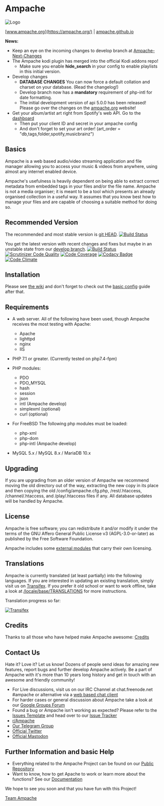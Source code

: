 # Ampache

![Logo](https://ampache.org/img/logo/ampache-logo_x64.png)

[www.ampache.org](https://ampache.org/) |
[ampache.github.io](http://ampache.github.io)

**News:**

* Keep an eye on the incoming changes to develop branch at [Ampache-Next-Changes](https://github.com/ampache/ampache/wiki/Ampache-Next-Changes)
* The Ampache kodi plugin has merged into the official Kodi addons repo!
  * Make sure you enable **hide_search** in your config to enable playlists in this initial version.
* Develop changes
  * **DATABASE CHANGES** You can now force a default collation and charset on your database. (Read the changelog!)
  * Develop branch now has a **mandatory** requirement of php-intl for date formatting.
  * The initial development version of api 5.0.0 has been released! Please go over the changes on the [ampache.org](https://ampache.org/api/) website!
* Get your album/artist art right from Spotify's web API. Go to the [dashboard](https://developer.spotify.com/dashboard/)
  * Then put your client ID and secret in your ampache config
  * And don't forget to set your art order! (art_order = "db,tags,folder,spotify,musicbrainz")

## Basics

Ampache is a web based audio/video streaming application and file
manager allowing you to access your music & videos from anywhere,
using almost any internet enabled device.

Ampache's usefulness is heavily dependent on being able to extract
correct metadata from embedded tags in your files and/or the file name.
Ampache is not a media organiser; it is meant to be a tool which
presents an already organised collection in a useful way. It assumes
that you know best how to manage your files and are capable of
choosing a suitable method for doing so.

## Recommended Version

The recommended and most stable version is [git HEAD](https://github.com/ampache/ampache/archive/master.tar.gz).
[![Build Status](https://api.travis-ci.org/ampache/ampache.png?branch=master)](https://travis-ci.org/ampache/ampache)

You get the latest version with recent changes and fixes but maybe in an unstable state from our [develop branch](https://github.com/ampache/ampache/archive/develop.tar.gz).
[![Build Status](https://api.travis-ci.org/ampache/ampache.png?branch=develop)](https://travis-ci.org/ampache/ampache)
[![Scrutinizer Code Quality](https://scrutinizer-ci.com/g/ampache/ampache/badges/quality-score.png?b=develop)](https://scrutinizer-ci.com/g/ampache/ampache/?branch=develop)
[![Code Coverage](https://scrutinizer-ci.com/g/ampache/ampache/badges/coverage.png?b=source-changes)](https://scrutinizer-ci.com/g/ampache/ampache/?branch=source-changes)
[![Codacy Badge](https://api.codacy.com/project/badge/Grade/f995711a30364908968bf0efb3e7e257)](https://app.codacy.com/gh/ampache/ampache)
[![Code Climate](https://codeclimate.com/github/ampache/ampache/badges/gpa.svg)](https://codeclimate.com/github/ampache/ampache)

## Installation

Please see [the wiki](https://github.com/ampache/ampache/wiki/Installation) and don't forget to check out the [basic config](https://github.com/ampache/ampache/wiki/Basic) guide after that.

## Requirements

* A web server. All of the following have been used, though Ampache receives the most testing with Apache:
  * Apache
  * lighttpd
  * nginx
  * IIS

* PHP 7.1 or greater. (Currently tested on php7.4-fpm)

* PHP modules:
  * PDO
  * PDO_MYSQL
  * hash
  * session
  * json
  * intl (Ampache develop)
  * simplexml (optional)
  * curl (optional)

* For FreeBSD The following php modules must be loaded:
  * php-xml
  * php-dom
  * php-intl (Ampache develop)

* MySQL 5.x / MySQL 8.x / MariaDB 10.x

## Upgrading

If you are upgrading from an older version of Ampache we recommend
moving the old directory out of the way, extracting the new copy in
its place and then copying the old /config/ampache.cfg.php, /rest/.htaccess,
/channel/.htaccess, and /play/.htaccess files if any.
All database updates will be handled by Ampache.

## License

Ampache is free software; you can redistribute it and/or
modify it under the terms of the GNU Affero General Public License v3 (AGPL-3.0-or-later)
as published by the Free Software Foundation.

Ampache includes some [external modules](https://github.com/ampache/ampache/blob/develop/composer.lock) that carry their own licensing.

## Translations

Ampache is currently translated (at least partially) into the
following languages. If you are interested in updating an existing
translation, simply visit us on [Transifex](https://www.transifex.com/ampache/ampache).
If you prefer it old school or want to work offline, take a look at [/locale/base/TRANSLATIONS](https://github.com/ampache/ampache/blob/develop/locale/base/TRANSLATIONS.md)
for more instructions.

Translation progress so far:

[![Transifex](https://www.transifex.com/_/charts/redirects/ampache/ampache/image_png/messagespot/)](https://www.transifex.com/projects/p/ampache/)

## Credits

Thanks to all those who have helped make Ampache awesome: [Credits](docs/ACKNOWLEDGEMENTS.md)

## Contact Us

Hate it? Love it? Let us know! Dozens of people send ideas for amazing new features, report bugs and further develop Ampache actively. Be a part of Ampache with it's more than 10 years long history and get in touch with an awesome and friendly community!

* For Live discussions, visit us on our IRC Channel at chat.freenode.net #ampache or alternative via a [web based chat client](https://webchat.freenode.net)
* For harder cases or general discussion about Ampache take a look at our [Google Groups Forum](https://groups.google.com/forum/#!forum/ampache)
* Found a bug or Ampache isn't working as expected? Please refer to the [Issues Template](https://github.com/ampache/ampache/wiki/Issues) and head over to our [Issue Tracker](https://github.com/ampache/ampache/issues)
* [r/Ampache](https://www.reddit.com/r/ampache/)
* [Our Telegram Group](https://t.me/ampache)
* [Official Twitter](https://twitter.com/ampache)
* [Official Mastodon](https://fosstodon.org/@ampache)

## Further Information and basic Help

* Everything related to the Ampache Project can be found on our [Public Repository](https://github.com/ampache)
* Want to know, how to get Apache to work or learn more about the functions? See our [Documentation](https://github.com/ampache/ampache/wiki)

We hope to see you soon and that you have fun with this Project!

[Team Ampache](docs/ACKNOWLEDGEMENTS.md)
